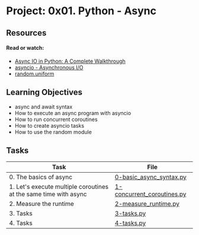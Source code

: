 # Project: 0x01. Python - Async

## Resources

#### Read or watch:

- [Async IO in Python: A Complete Walkthrough](https://intranet.alxswe.com/rltoken/zYkXScziW1D5rNdNEvObjQ)
- [asyncio - Asynchronous I/O](https://intranet.alxswe.com/rltoken/aZUO4GiWHbPIrVBIwptFAw)
- [random.uniform](https://intranet.alxswe.com/rltoken/72mVf1s8rx2ih_U2WjBmaA)

## Learning Objectives

- async and await syntax
- How to execute an async program with asyncio
- How to run concurrent coroutines
- How to create asyncio tasks
- How to use the random module

## Tasks

| Task                                                             | File                                                       |
| ---------------------------------------------------------------- | ---------------------------------------------------------- |
| 0. The basics of async                                           | [0-basic_async_syntax.py](./0-basic_async_syntax.py)       |
| 1. Let's execute multiple coroutines at the same time with async | [1-concurrent_coroutines.py](./1-concurrent_coroutines.py) |
| 2. Measure the runtime                                           | [2-measure_runtime.py](./2-measure_runtime.py)             |
| 3. Tasks                                                         | [3-tasks.py](./3-tasks.py)                                 |
| 4. Tasks                                                         | [4-tasks.py](./4-tasks.py)                                 |
